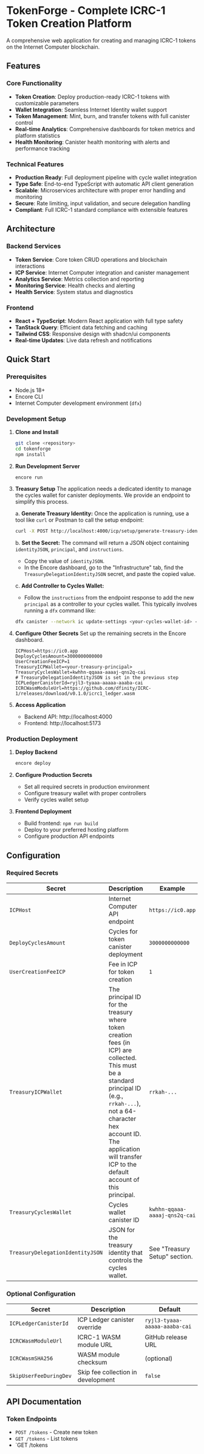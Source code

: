 # TokenForge - Complete ICRC-1 Token Creation Platform

A comprehensive web application for creating and managing ICRC-1 tokens on the Internet Computer blockchain.

## Features

### Core Functionality
- **Token Creation**: Deploy production-ready ICRC-1 tokens with customizable parameters
- **Wallet Integration**: Seamless Internet Identity wallet support
- **Token Management**: Mint, burn, and transfer tokens with full canister control
- **Real-time Analytics**: Comprehensive dashboards for token metrics and platform statistics
- **Health Monitoring**: Canister health monitoring with alerts and performance tracking

### Technical Features
- **Production Ready**: Full deployment pipeline with cycle wallet integration
- **Type Safe**: End-to-end TypeScript with automatic API client generation
- **Scalable**: Microservices architecture with proper error handling and monitoring
- **Secure**: Rate limiting, input validation, and secure delegation handling
- **Compliant**: Full ICRC-1 standard compliance with extensible features

## Architecture

### Backend Services
- **Token Service**: Core token CRUD operations and blockchain interactions
- **ICP Service**: Internet Computer integration and canister management
- **Analytics Service**: Metrics collection and reporting
- **Monitoring Service**: Health checks and alerting
- **Health Service**: System status and diagnostics

### Frontend
- **React + TypeScript**: Modern React application with full type safety
- **TanStack Query**: Efficient data fetching and caching
- **Tailwind CSS**: Responsive design with shadcn/ui components
- **Real-time Updates**: Live data refresh and notifications

## Quick Start

### Prerequisites
- Node.js 18+
- Encore CLI
- Internet Computer development environment (`dfx`)

### Development Setup

1. **Clone and Install**
   ```bash
   git clone <repository>
   cd tokenforge
   npm install
   ```

2. **Run Development Server**
   ```bash
   encore run
   ```

3. **Treasury Setup**
   The application needs a dedicated identity to manage the cycles wallet for canister deployments. We provide an endpoint to simplify this process.
   
   a. **Generate Treasury Identity:**
      Once the application is running, use a tool like `curl` or Postman to call the setup endpoint:
      ```bash
      curl -X POST http://localhost:4000/icp/setup/generate-treasury-identity
      ```
   
   b. **Set the Secret:**
      The command will return a JSON object containing `identityJSON`, `principal`, and `instructions`.
      - Copy the value of `identityJSON`.
      - In the Encore dashboard, go to the "Infrastructure" tab, find the `TreasuryDelegationIdentityJSON` secret, and paste the copied value.
   
   c. **Add Controller to Cycles Wallet:**
      - Follow the `instructions` from the endpoint response to add the new `principal` as a controller to your cycles wallet. This typically involves running a `dfx` command like:
      ```bash
      dfx canister --network ic update-settings <your-cycles-wallet-id> --add-controller <the-new-principal>
      ```

4. **Configure Other Secrets**
   Set up the remaining secrets in the Encore dashboard.
   ```
   ICPHost=https://ic0.app
   DeployCyclesAmount=3000000000000
   UserCreationFeeICP=1
   TreasuryICPWallet=<your-treasury-principal>
   TreasuryCyclesWallet=kwhhn-qqaaa-aaaaj-qns2q-cai
   # TreasuryDelegationIdentityJSON is set in the previous step
   ICPLedgerCanisterId=ryjl3-tyaaa-aaaaa-aaaba-cai
   ICRCWasmModuleUrl=https://github.com/dfinity/ICRC-1/releases/download/v0.1.0/icrc1_ledger.wasm
   ```

5. **Access Application**
   - Backend API: http://localhost:4000
   - Frontend: http://localhost:5173

### Production Deployment

1. **Deploy Backend**
   ```bash
   encore deploy
   ```

2. **Configure Production Secrets**
   - Set all required secrets in production environment
   - Configure treasury wallet with proper controllers
   - Verify cycles wallet setup

3. **Frontend Deployment**
   - Build frontend: `npm run build`
   - Deploy to your preferred hosting platform
   - Configure production API endpoints

## Configuration

### Required Secrets

| Secret | Description | Example |
|--------|-------------|---------|
| `ICPHost` | Internet Computer API endpoint | `https://ic0.app` |
| `DeployCyclesAmount` | Cycles for token canister deployment | `3000000000000` |
| `UserCreationFeeICP` | Fee in ICP for token creation | `1` |
| `TreasuryICPWallet` | The principal ID for the treasury where token creation fees (in ICP) are collected. This must be a standard principal ID (e.g., `rrkah-...`), not a 64-character hex account ID. The application will transfer ICP to the default account of this principal. | `rrkah-...` |
| `TreasuryCyclesWallet` | Cycles wallet canister ID | `kwhhn-qqaaa-aaaaj-qns2q-cai` |
| `TreasuryDelegationIdentityJSON` | JSON for the treasury identity that controls the cycles wallet. | See "Treasury Setup" section. |

### Optional Configuration

| Secret | Description | Default |
|--------|-------------|---------|
| `ICPLedgerCanisterId` | ICP Ledger canister override | `ryjl3-tyaaa-aaaaa-aaaba-cai` |
| `ICRCWasmModuleUrl` | ICRC-1 WASM module URL | GitHub release URL |
| `ICRCWasmSHA256` | WASM module checksum | (optional) |
| `SkipUserFeeDuringDev` | Skip fee collection in development | `false` |

## API Documentation

### Token Endpoints
- `POST /tokens` - Create new token
- `GET /tokens` - List tokens
- `GET /tokens
